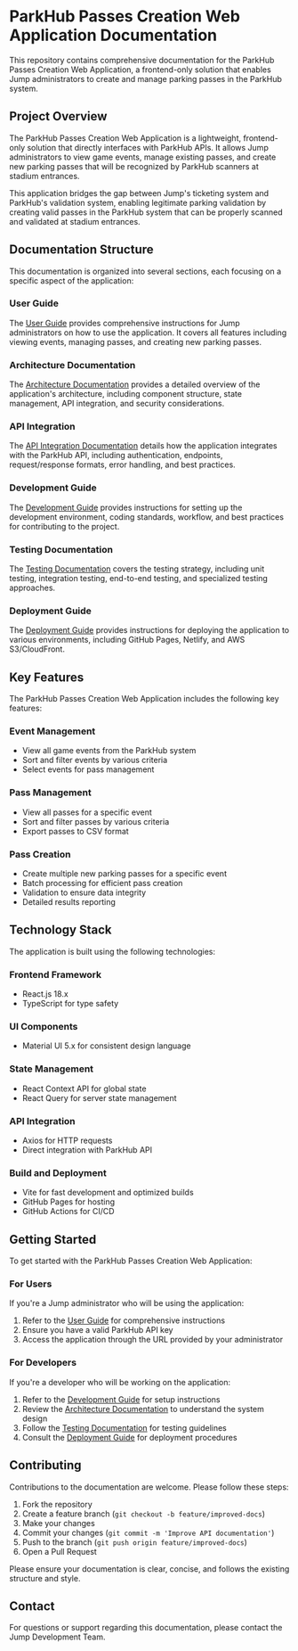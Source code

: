 # ParkHub Passes Creation Web Application Documentation

This repository contains comprehensive documentation for the ParkHub Passes Creation Web Application, a frontend-only solution that enables Jump administrators to create and manage parking passes in the ParkHub system.

## Project Overview

The ParkHub Passes Creation Web Application is a lightweight, frontend-only solution that directly interfaces with ParkHub APIs. It allows Jump administrators to view game events, manage existing passes, and create new parking passes that will be recognized by ParkHub scanners at stadium entrances.

This application bridges the gap between Jump's ticketing system and ParkHub's validation system, enabling legitimate parking validation by creating valid passes in the ParkHub system that can be properly scanned and validated at stadium entrances.

## Documentation Structure

This documentation is organized into several sections, each focusing on a specific aspect of the application:

### User Guide

The [User Guide](user-guide.md) provides comprehensive instructions for Jump administrators on how to use the application. It covers all features including viewing events, managing passes, and creating new parking passes.

### Architecture Documentation

The [Architecture Documentation](architecture.md) provides a detailed overview of the application's architecture, including component structure, state management, API integration, and security considerations.

### API Integration

The [API Integration Documentation](api-integration.md) details how the application integrates with the ParkHub API, including authentication, endpoints, request/response formats, error handling, and best practices.

### Development Guide

The [Development Guide](development.md) provides instructions for setting up the development environment, coding standards, workflow, and best practices for contributing to the project.

### Testing Documentation

The [Testing Documentation](testing.md) covers the testing strategy, including unit testing, integration testing, end-to-end testing, and specialized testing approaches.

### Deployment Guide

The [Deployment Guide](deployment.md) provides instructions for deploying the application to various environments, including GitHub Pages, Netlify, and AWS S3/CloudFront.

## Key Features

The ParkHub Passes Creation Web Application includes the following key features:

### Event Management

- View all game events from the ParkHub system
- Sort and filter events by various criteria
- Select events for pass management

### Pass Management

- View all passes for a specific event
- Sort and filter passes by various criteria
- Export passes to CSV format

### Pass Creation

- Create multiple new parking passes for a specific event
- Batch processing for efficient pass creation
- Validation to ensure data integrity
- Detailed results reporting

## Technology Stack

The application is built using the following technologies:

### Frontend Framework

- React.js 18.x
- TypeScript for type safety

### UI Components

- Material UI 5.x for consistent design language

### State Management

- React Context API for global state
- React Query for server state management

### API Integration

- Axios for HTTP requests
- Direct integration with ParkHub API

### Build and Deployment

- Vite for fast development and optimized builds
- GitHub Pages for hosting
- GitHub Actions for CI/CD

## Getting Started

To get started with the ParkHub Passes Creation Web Application:

### For Users

If you're a Jump administrator who will be using the application:

1. Refer to the [User Guide](user-guide.md) for comprehensive instructions
2. Ensure you have a valid ParkHub API key
3. Access the application through the URL provided by your administrator

### For Developers

If you're a developer who will be working on the application:

1. Refer to the [Development Guide](development.md) for setup instructions
2. Review the [Architecture Documentation](architecture.md) to understand the system design
3. Follow the [Testing Documentation](testing.md) for testing guidelines
4. Consult the [Deployment Guide](deployment.md) for deployment procedures

## Contributing

Contributions to the documentation are welcome. Please follow these steps:

1. Fork the repository
2. Create a feature branch (`git checkout -b feature/improved-docs`)
3. Make your changes
4. Commit your changes (`git commit -m 'Improve API documentation'`)
5. Push to the branch (`git push origin feature/improved-docs`)
6. Open a Pull Request

Please ensure your documentation is clear, concise, and follows the existing structure and style.

## Contact

For questions or support regarding this documentation, please contact the Jump Development Team.